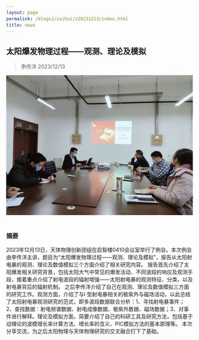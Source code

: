 ```yaml
---
layout: page
permalink: /blogs2/zuihui/z20231213/index.html
title: news
---
```


## 太阳爆发物理过程——观测、理论及模拟

> 李传洋 2023/12/13
<center>
<img src = "/blogs2/zh.ph/20231213.jpg">
</center>
<br>

### 摘要

2023年12月13日，天体物理创新团组在启智楼0410会议室举行了例会。本次例会由李传洋主讲，题目为“太阳爆发物理过程——观测、理论及模拟”，报告从太阳射电暴的观测、理论及数值模拟三个方面介绍了相关研究内容。
报告首先介绍了太阳爆发相关研究背景，包括太阳大气中常见的爆发活动、不同波段的响应及观测手段，接着重点介绍了射电波段的辐射增强——太阳射电暴的观测特征、分类，以及射电暴背后的辐射机制。
之后李传洋介绍了自己在观测、理论及数值模拟三方面的研究工作。观测方面，介绍了与I 型射电暴相关的极紫外与磁场活动，以此总结了太阳射电暴观测研究的范式，即多波段数据联合分析：1、寻找射电暴事件；2、查找数据：射电频谱数据、射电成像数据、极紫外数据、磁场数据；3、对事件进行解释。理论及模拟方面，简要介绍了自己的科研工具及研究方法，包括基于动理论的波模增长率计算方法、增长率的含义、PIC模拟方法的基本原理等。
本次分享交流，为之后太阳物理与天体物理研究的交叉融合打下了基础。